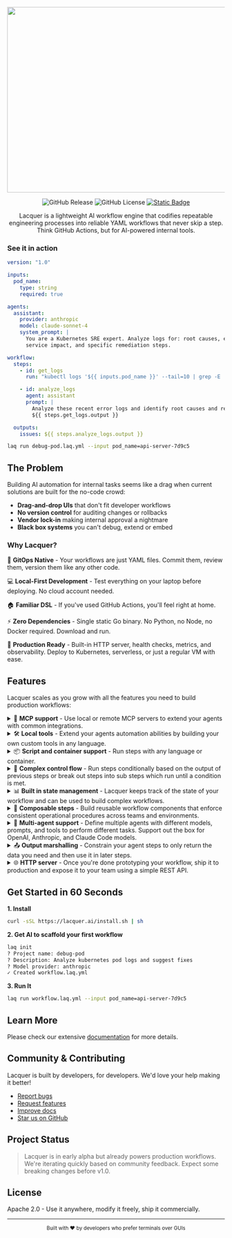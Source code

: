 <p align="center">
<img width="1200" height="430" alt="Lacquer" src="https://github.com/user-attachments/assets/c6db4ce6-d671-4113-8c39-222794d1e11a" />
</p>

<p align="center">
<img alt="GitHub Release" src="https://img.shields.io/github/v/release/lacquerai/lacquer">
<img alt="GitHub License" src="https://img.shields.io/github/license/lacquerai/lacquer">
<a href="https://lacquer.ai/docs">
<img alt="Static Badge" src="https://img.shields.io/badge/docs-latest-blue">
</a>
</p>
<p align="center">
Lacquer is a lightweight AI workflow engine that codifies repeatable engineering processes into reliable YAML workflows that never skip a step. Think GitHub Actions, but for AI-powered internal tools.
</p>

### See it in action


```yaml
version: "1.0"

inputs:
  pod_name:
    type: string
    required: true

agents:
  assistant:
    provider: anthropic
    model: claude-sonnet-4
    system_prompt: |
      You are a Kubernetes SRE expert. Analyze logs for: root causes, error patterns, 
      service impact, and specific remediation steps.

workflow:
  steps:
    - id: get_logs
      run: "kubectl logs '${{ inputs.pod_name }}' --tail=10 | grep -E 'ERROR|WARN|Exception'"

    - id: analyze_logs
      agent: assistant
      prompt: |
        Analyze these recent error logs and identify root causes and recommended fixes:
        ${{ steps.get_logs.output }}

  outputs:
    issues: ${{ steps.analyze_logs.output }}
```

```bash
laq run debug-pod.laq.yml --input pod_name=api-server-7d9c5
```

## The Problem

Building AI automation for internal tasks seems like a drag when current solutions are built for the no-code crowd:

- **Drag-and-drop UIs** that don't fit developer workflows
- **No version control** for auditing changes or rollbacks  
- **Vendor lock-in** making internal approval a nightmare
- **Black box systems** you can't debug, extend or embed

### Why Lacquer?

🔄 **GitOps Native** - Your workflows are just YAML files. Commit them, review them, version them like any other code.

💻 **Local-First Development** - Test everything on your laptop before deploying. No cloud account needed.

🏠 **Familiar DSL** - If you've used GitHub Actions, you'll feel right at home.

⚡ **Zero Dependencies** - Single static Go binary. No Python, no Node, no Docker required. Download and run.

🚀 **Production Ready** - Built-in HTTP server, health checks, metrics, and observability. Deploy to Kubernetes, serverless, or just a regular VM with ease.

## Features

Lacquer scales as you grow with all the features you need to build production workflows:

<details>
<summary>
🔌 <b>MCP support</b> - Use local or remote MCP servers to extend your agents with common integrations.
</summary>

```yaml
agents:
  incident_responder:
    provider: anthropic
    model: claude-sonnet-4
    system_prompt: |
      You are an SRE expert who:

      - Analyzes production incidents
      - Identifies root causes from logs and metrics
      - Creates runbooks for remediation
      - Documents post-mortems
    tools:
      - name: filesystem
        description: Access runbooks and configuration files
        mcp_server:
          type: local
          command: npx
          args:
            - "-y"
            - "@modelcontextprotocol/server-filesystem"
            - "/etc/kubernetes/manifests"
```
</details>
<details>
<summary>
🛠️ <b>Local tools</b> - Extend your agents automation abilities by building your own custom tools in any language.
</summary>

```yaml
agents:
  ops_assistant:
    provider: openai
    model: gpt-4
    temperature: 0.2
    system_prompt: You investigate production issues and query infrastructure state.
    tools:
      - name: query_metrics
        script: "python ./tools/prometheus_query.py"
        description: "Query Prometheus for system metrics"
        parameters:
          type: object
          properties:
            query:
              type: string
              description: "PromQL query to execute"
            timerange:
              type: string
              description: "Time range (e.g., '5m', '1h', '24h')"
```
</details>

<details>
<summary>
📦 <b>Script and container support</b> - Run steps with any language or container.
</summary>

```yaml
steps:
  - id: backup_database
    run: "python ./scripts/pg_backup.py --database ${{ inputs.db_name }}"
    with:
      retention_days: 30

  - id: run_migration
    container: migrate/migrate:latest
    command:
      - "migrate"
      - "-path=/migrations"
      - "-database=${{ secrets.DATABASE_URL }}"
      - "up"
```
</details>

<details>
<summary>
🔀 <b>Complex control flow</b> - Run steps conditionally based on the output of previous steps or break out steps into sub steps which run until a condition is met.
</summary>

```yaml
steps:
  - id: check_health
    agent: monitor
    prompt: "Check health status of service: ${{ inputs.service_name }}"
    outputs:
      healthy: 
        type: boolean
        description: "Whether the service is healthy"
      error_rate:
        type: float
        description: "The error rate of the service"

  # Conditionally execute steps
  - id: scale_up
    condition: ${{ steps.check_health.outputs.error_rate > 0.05 }}
    run: "kubectl scale deployment ${{ inputs.service_name }} --replicas=5"

  # Break out steps into sub steps and run until a condition is met
  - id: rolling_restart
    while: ${{ steps.rolling_restart.iteration < 3 && !steps.rolling_restart.outputs.healthy }}
    steps:
      - id: restart_pod
        run: |
          kubectl rollout restart deployment/${{ inputs.service_name }}
          kubectl rollout status deployment/${{ inputs.service_name }} --timeout=300s

      - id: verify_health
        agent: monitor
        prompt: |
          Verify service health after restart:
          - Check HTTP endpoints return 200
          - Verify error rate < 1%
          - Confirm all pods are ready

          Service: ${{ inputs.service_name }}
        outputs:
          healthy: 
            type: boolean
            description: "Whether the service is healthy"
          metrics: 
            type: object
            description: "The metrics of the service"
```

</details>

<details>
<summary>
📊 <b>Built in state management</b> - Lacquer keeps track of the state of your workflow and can be used to build complex workflows.
</summary>

```yaml
state:
  rollback_count: 0
  deployment_status: "pending"

workflow:
  steps:
    - id: deploy_service
      run: "helm upgrade --install ${{ inputs.service }} ./charts/${{ inputs.service }}"
      updates:
        deployment_status: "${{ steps.deploy_service.output ? 'deployed' : 'failed' }}"
        
    - id: rollback_if_needed
      condition: ${{ state.deployment_status == 'failed' }}
      run: "helm rollback ${{ inputs.service }}"
      updates:
        rollback_count: "${{ state.rollback_count + 1 }}"
```

</details>

<details>
<summary>
🧩 <b>Composable steps</b> - Build reusable workflow components that enforce consistent operational procedures across teams and environments.
</summary>

```yaml
steps:
  - id: security_scan
    uses: ./workflows/security/container-scan.laq.yml
    with:
      image: ${{ inputs.docker_image }}
      
  - id: deploy_to_k8s
    uses: github.com/lacquerai/workflows/k8s-deploy@v1
    with:
      manifest: ${{ steps.generate_manifest.outputs.yaml }}
      namespace: production
```

</details>

<details>
<summary>
🤖 <b>Multi-agent support</b> - Define multiple agents with different models, prompts, and tools to perform different tasks. Support out the box for OpenAI, Anthropic, and Claude Code models.
</summary>

```yaml
agents:
  architect:
    provider: local
    model: claude-code
    system_prompt: |
      You are a cloud architect who designs scalable infrastructure solutions
      and creates Terraform configurations for AWS deployments.
      
  security_auditor:
    provider: anthropic
    model: claude-sonnet-4
    system_prompt: |
      You are a security engineer who audits infrastructure for vulnerabilities,
      reviews IAM policies, and ensures compliance with security best practices.
```

</details>

<details>
<summary>
📤 <b>Output marshalling</b> - Constrain your agent steps to only return the data you need and then use it in later steps.
</summary>

```yaml
workflow:
  steps:
    - id: analyze_incident
      agent: sre_expert
      prompt: |
        Analyze this PagerDuty alert and provide structured incident data:
        
        ${{ inputs.alert_payload }}
      outputs:
        severity:
          type: string
          enum: ["low", "medium", "high", "critical"]
          description: "The severity of the incident"
        affected_services:
          type: array
          items:
            type: string
          description: "The affected services"
        remediation_steps:
          type: array
          items:
            type: string
          description: "The remediation steps"
        requires_escalation:
          type: boolean
          description: "Whether the incident requires escalation"

  outputs:
    incident_report:
      severity: ${{ steps.analyze_incident.outputs.severity }}
      services: ${{ steps.analyze_incident.outputs.affected_services }}
      next_steps: ${{ steps.analyze_incident.outputs.remediation_steps }}
```

</details>

<details>
<summary>
🌐 <b>HTTP server</b> - Once you're done prototyping your workflow, ship it to production and expose it to your team using a simple REST API.
</summary>

```bash
laq serve incident-response.laq.yml            # Serve single workflow
laq serve pr-review.laq.yml deploy.laq.yml    # Serve multiple workflows  
laq serve --workflow-dir ./ops/workflows      # Serve all workflows in directory
laq serve --port 8080 --host 0.0.0.0         # Custom host and port
```
</details>



## Get Started in 60 Seconds

**1. Install**
```bash
curl -sSL https://lacquer.ai/install.sh | sh
```

**2. Get AI to scaffold your first workflow**
```bash
laq init
? Project name: debug-pod
? Description: Analyze kubernetes pod logs and suggest fixes
? Model provider: anthropic
✓ Created workflow.laq.yml
```

**3. Run It**
```bash
laq run workflow.laq.yml --input pod_name=api-server-7d9c5
```

## Learn More

Please check our extensive [documentation](https://lacquer.ai/docs) for more details.

## Community & Contributing

Lacquer is built by developers, for developers. We'd love your help making it better!

- [Report bugs](https://github.com/lacquerai/lacquer/issues)
- [Request features](https://github.com/lacquerai/lacquer/discussions)
- [Improve docs](https://github.com/lacquerai/lacquer/tree/main/docs)
- [Star us on GitHub](https://github.com/lacquerai/lacquer)

## Project Status

> Lacquer is in early alpha but already powers production workflows. We're iterating quickly based on community feedback. Expect some breaking changes before v1.0.

## License

Apache 2.0 - Use it anywhere, modify it freely, ship it commercially.

---

<div align="center">

<sub>Built with ❤️ by developers who prefer terminals over GUIs</sub>

</div>
